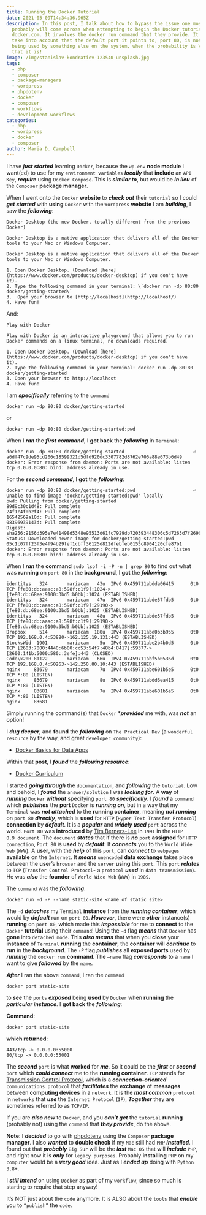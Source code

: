 ```yaml
---
title: Running the Docker Tutorial
date: 2021-05-09T14:34:36.965Z
description: In this post, I talk about how to bypass the issue one most
  probably will come across when attempting to begin the Docker tutorial on
  docker.com. It involves the docker run command that they provide. It does not
  take into account that the default port it points to, port 80, is not already
  being used by something else on the system, when the probability is VERY HIGH
  that it is!
image: /img/stanislav-kondratiev-123540-unsplash.jpg
tags:
  - php
  - composer
  - package-managers
  - wordpress
  - phpdotenv
  - docker
  - composer
  - workflows
  - development-workflows
categories:
  - php
  - wordpress
  - docker
  - composer
author: Maria D. Campbell
---
```

I have ***just started*** learning `Docker`, because the `wp-env` **node module** I want(ed) to use for my `environment variables` ***locally*** that **include** an `API Key`, ***require*** using `Docker Compose`. This is ***similar to***, but would be ***in lieu*** of the `Composer` **package manager**.

When I went onto the `Docker` **website** to ***check out*** their `tutorial` so I could ***get started*** with **using** `Docker` with the `Wordpress` **website** I am ***building***, I saw the ***following***:

```shell
Docker Desktop (the new Docker, totally different from the previous Docker)

Docker Desktop is a native application that delivers all of the Docker tools to your Mac or Windows Computer.

Docker Desktop is a native application that delivers all of the Docker tools to your Mac or Windows Computer.

1. Open Docker Desktop. (Download [here](https://www.docker.com/products/docker-desktop) if you don't have it).
2. Type the following command in your terminal: \`docker run -dp 80:80 docker/getting-started\`
3.  Open your browser to [http://localhost](http://localhost/)
4. Have fun!
```

And:

```shell
Play with Docker

Play with Docker is an interactive playground that allows you to run Docker commands on a linux terminal, no downloads required.

1. Open Docker Desktop. (Download [here](https://www.docker.com/products/docker-desktop) if you don't have it).
2. Type the following command in your terminal: docker run -dp 80:80 docker/getting-started
3. Open your browser to http://localhost
4. Have fun!
```

I am ***specifically*** referring to the `command`

```shell
docker run -dp 80:80 docker/getting-started
```

or

```shell
docker run -dp 80:80 docker/getting-started:pwd
```

When I ***ran*** the ***first command***, I **got back** the ***following*** in `Terminal`:

```shell
docker run -dp 80:80 docker/getting-started                         ⏎
a6df47c9de95cd206c18599321d5dfd920dc3307782d8762e706a88e673b6d49
docker: Error response from daemon: Ports are not available: listen tcp 0.0.0.0:80: bind: address already in use.
```

For the ***second command***, I **got** the ***following***:

```shell
docker run -dp 80:80 docker/getting-started:pwd                     ⏎
Unable to find image 'docker/getting-started:pwd' locally
pwd: Pulling from docker/getting-started
89d9c30c1d48: Pull complete
24f1c4f0b2f4: Pull complete
16542569a10d: Pull complete
08396939143d: Pull complete
Digest: sha256:9156d395e7e41498d5348e95513d61fc7929db720393448306c5d7263d7f2696
Status: Downloaded newer image for docker/getting-started:pwd
05c1c07ff23f3e4f94b29fef1cbff36125d812dfebfeb0155c8904120cfe87b1
docker: Error response from daemon: Ports are not available: listen tcp 0.0.0.0:80: bind: address already in use.
```

When I ***ran*** the **command** `sudo lsof -i -P -n | grep 80` to find out what was **running** on `port 80` in the **background**, I **got** the ***following***:

```shell
identitys   324       mariacam   43u  IPv6 0x459711abdda06415      0t0    TCP [fe80:d::aaac:a8:598f:c1f9]:1024->[fe80:d::68ee:9100:3bd5:b0bb]:1024 (ESTABLISHED)
identitys   324       mariacam   47u  IPv6 0x459711abde57fdb5      0t0    TCP [fe80:d::aaac:a8:598f:c1f9]:29190->[fe80:d::68ee:9100:3bd5:b0bb]:1025 (ESTABLISHED)
identitys   324       mariacam   48u  IPv6 0x459711abde57fdb5      0t0    TCP [fe80:d::aaac:a8:598f:c1f9]:29190->[fe80:d::68ee:9100:3bd5:b0bb]:1025 (ESTABLISHED)
Dropbox     514       mariacam  180u  IPv4 0x459711abe0b3b955      0t0    TCP 192.168.0.4:53880->162.125.19.131:443 (ESTABLISHED)
StocksWid  1901       mariacam    5u  IPv6 0x459711abe2b4b0d5      0t0    TCP [2603:7000:4440:6b00:cc53:54f7:48b4:8417]:59377->[2600:141b:5000:580::3efe]:443 (CLOSED)
Code\x20H 81122       mariacam   66u  IPv4 0x459711abf5b0536d      0t0    TCP 192.168.0.4:50263->142.250.80.10:443 (ESTABLISHED)
nginx     83679       mariacam    7u  IPv4 0x459711abe601b5e5      0t0    TCP *:80 (LISTEN)
nginx     83679       mariacam    8u  IPv6 0x459711abdd6ea415      0t0    TCP *:80 (LISTEN)
nginx     83681       mariacam    7u  IPv4 0x459711abe601b5e5      0t0    TCP *:80 (LISTEN)
nginx     83681
```

Simply running the command(s) that `Docker` ****provided*** me with, was ***not*** an option!

I ***dug deeper***, and **found** the ***following*** on `The Practical Dev` (a `wonderful resource` by the way, and great `developer community`):

* [Docker Basics for Data Apps
  ](https://dev.to/analythium/docker-basics-for-data-apps-2e4l)

Within that **post**, I ***found*** the ***following resource***:

* [Docker Curriculum](https://docker-curriculum.com/)

I started ***going through*** the `documentation`, and ***following*** the `tutorial`. Low and behold, I ***found*** the `answer/solution` I was ***looking for***. A **way** of ***running*** `Docker` ***without*** specifying `port 80` ***specifically***. I ***found*** a `command` which ***publishes*** the **port** `Docker` is ***running on***, but in a way that my `Terminal` was ***not attached*** to the **running container**, meaning ***not running*** on `port 80` ***directly***, which is **used** for `HTTP` (`Hyper Text Transfer Protocol`) **connection** by ***default***. It is a ***popular*** and ***widely used*** `port` across the world. `Port 80` was **introduced** by [Tim Berners-Lee](https://www.w3.org/People/Berners-Lee) in `1991` in the `HTTP 0.9 document`. The `document` ***states*** that if there is ***no*** `port` **assigned** for `HTTP connection`, `Port 80` is **used** by ***default***. It ***connects*** you to the `World Wide Web` (`WWW`). A **user**, with the ***help*** of this `port`, can ***connect*** to `webpages` **available** on the `Internet`. It ***means*** `unencoded` **data exchange** takes place between the **user**’s `browser` and the `server` **using** this `port`. This `port` ***relates*** to `TCP` (`Transfer Control Protocol`- a `protocol` ***used*** in `data transmission`). He was ***also*** the **founder** of `World Wide Web` (`WWW`) in `1989`.

The `command` was the ***following***:

```shell
docker run -d -P --name static-site <name of static site>
```

The `-d` ***detaches*** my `Terminal` **instance** from the ***running container***, which would by ***default*** run on `port 80`. ***However***, there were ***other*** instance(s) **running** on `port 80`, which made this ***impossible*** for me to **connect** to the `Docker` **tutorial** using their `command`! Using the `-d` flag ***means*** that `Docker` has **gone** into `detached mode`. This ***also means*** that when you **close** your **instance** of `Terminal` **running** the **container**, the **container** will ***continue*** to **run** in the ***background***. The `-P` flag ***publishes*** all **exposed ports** used by ***running*** the `docker run` **command**. The `—name` flag ***corresponds*** to a `name` I want to give ***followed*** by the `name`.

***After*** I ran the above `command`, I ran the `command`

```shell
docker port static-site
```

to ***see*** the `ports` ***exposed*** being **used** by `Docker` when **running** the ***particular instance***. I **got back** the ***following***:

**Command**:

```shell
docker port static-site
```

**which returned**:

```shell
443/tcp -> 0.0.0.0:55000
80/tcp -> 0.0.0.0:55001
```

The ***second*** `port` is what **worked** for ***me***. So it could be the ***first*** or ***second*** `port` which ***could connect*** me to the **running container**. `TCP` stands for [Transmission Control Protocol](https://www.sdxcentral.com/resources/glossary/transmission-control-protocol-tcp), which is a ***connection-oriented*** `communications protocol` that ***facilitates*** the **exchange** of **messages** between **computing devices** in a `network`. It is the ***most common*** `protocol` in `networks` that ***use*** the `Internet Protocol` (`IP`), ***Together*** they are sometimes referred to as `TCP/IP`.

If you are ***also new*** to `Docker`, and you ***can’t get*** the `tutorial` **running** (probably not) using the `command` that ***they provide***, do the above.

**Note**: I ***decided*** to go with [phpdotenv](https://github.com/vlucas/phpdotenv) using the `Composer` **package manager**. I also ***wanted*** to **double check** if my `Mac` still had `PHP` ***installed***. I found out that ***probably*** `Big Sur` will be the ***last*** `Mac OS` that will ***include*** `PHP`, and right now it is ***only*** for `legacy purposes`. Probably **installing** `PHP` on my `computer` would be a ***very good*** idea. Just as I ***ended up*** doing with `Python 3.8+`.

I ***still intend*** on using `Docker` as part of my `workflow`, since so much is starting to require that step anyway!

It’s NOT just about the `code` anymore. It is ALSO about the `tools` that ***enable*** you to `“publish”` the `code`.